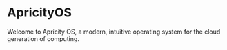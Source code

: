 # ApricityOS
Welcome to Apricity OS, a modern, intuitive operating system for the cloud generation of computing. 
